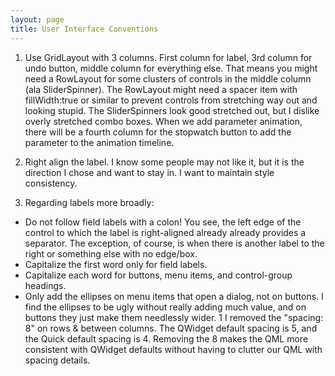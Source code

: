 ```yaml
---
layout: page
title: User Interface Conventions
---
```


1. Use GridLayout with 3 columns. First column for label, 3rd column for
undo button, middle column for everything else. That means you might
need a RowLayout for some clusters of controls in the middle column (ala
SliderSpinner). The RowLayout might need a spacer item with
fillWidth:true or similar to prevent controls from stretching way out
and looking stupid. The SliderSpinners look good stretched out, but I
dislike overly stretched combo boxes.
When we add parameter animation, there will be a fourth column for the stopwatch button to add
the parameter to the animation timeline.

1. Right align the label. I know
some people may not like it, but it is the direction I chose and want to
stay in. I want to maintain style consistency.

1. Regarding labels more broadly:
  - Do not follow field labels with a colon! You see, the left edge of
    the control to which the label is right-aligned already already
    provides a separator. The exception, of course, is when there is
    another label to the right or something else with no edge/box.
  - Capitalize the first word only for field labels.
  - Capitalize each word for buttons, menu items, and
    control-group headings.
  - Only add the ellipses on menu items that open a dialog, not
    on buttons. I find the ellipses to be ugly without really adding
    much value, and on buttons they just make them needlessly wider. 1 I
    removed the "spacing: 8" on rows & between columns. The QWidget
    default spacing is 5, and the Quick default spacing is 4. Removing
    the 8 makes the QML more consistent with QWidget defaults without
    having to clutter our QML with spacing details.
